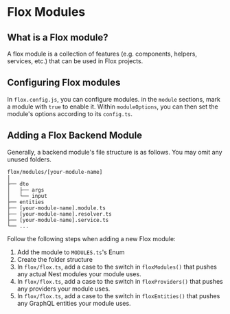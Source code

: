 # Flox Modules

## What is a Flox module?

A flox module is a collection of features (e.g. components, helpers, services, etc.)
that can be used in Flox projects.

## Configuring Flox modules

In `flox.config.js`, you can configure modules. in the `module` sections, mark a module with `true` to enable it.
Within `moduleOptions`, you can then set the module's options according to its `config.ts`.

## Adding a Flox Backend Module

Generally, a backend module's file structure is as follows. You may omit any unused folders.
````
flox/modules/[your-module-name]
│
├── dto
│   ├── args
│   └── input
├── entities
├── [your-module-name].module.ts
├── [your-module-name].resolver.ts
├── [your-module-name].service.ts
└── ...
````

Follow the following steps when adding a new Flox module:
1. Add the module to `MODULES.ts`'s Enum
2. Create the folder structure
3. In `flox/flox.ts`, add a case to the switch in `floxModules()` that pushes any actual Nest modules your module uses.
4. In `flox/flox.ts`, add a case to the switch in `floxProviders()` that pushes any providers your module uses.
5. In `flox/flox.ts`, add a case to the switch in `floxEntities()` that pushes any GraphQL entities your module uses.
